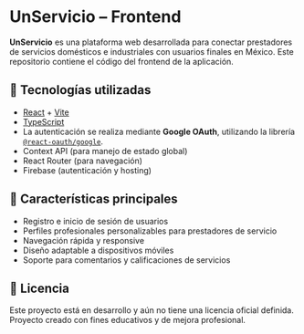 # UnServicio – Frontend

**UnServicio** es una plataforma web desarrollada para conectar prestadores de servicios domésticos e industriales con usuarios finales en México. Este repositorio contiene el código del frontend de la aplicación.

## 🧰 Tecnologías utilizadas

- [React](https://reactjs.org/) + [Vite](https://vitejs.dev/)
- [TypeScript](https://www.typescriptlang.org/)
- La autenticación se realiza mediante **Google OAuth**, utilizando la librería [`@react-oauth/google`](https://www.npmjs.com/package/@react-oauth/google).
- Context API (para manejo de estado global)
- React Router (para navegación)
- Firebase (autenticación y hosting)

## 🚀 Características principales

- Registro e inicio de sesión de usuarios
- Perfiles profesionales personalizables para prestadores de servicio
- Navegación rápida y responsive
- Diseño adaptable a dispositivos móviles
- Soporte para comentarios y calificaciones de servicios

## 📝 Licencia

Este proyecto está en desarrollo y aún no tiene una licencia oficial definida.
Proyecto creado con fines educativos y de mejora profesional.
